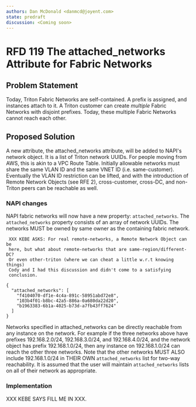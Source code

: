 ```yaml
---
authors: Dan McDonald <danmcd@joyent.com>
state: predraft
discussion: <Coming soon>
---
```


<!--
    This Source Code Form is subject to the terms of the Mozilla Public
    License, v. 2.0. If a copy of the MPL was not distributed with this
    file, You can obtain one at http://mozilla.org/MPL/2.0/.
-->

<!--
    Copyright 2018 Joyent
-->

# RFD 119 The attached_networks Attribute for Fabric Networks


## Problem Statement

Today, Triton Fabric Networks are self-contained.  A prefix is assigned, and
instances attach to it.  A Triton customer can create *multiple* Fabric
Networks with disjoint prefixes.  Today, these multiple Fabric Networks
cannot reach each other.

## Proposed Solution

A new attribute, the attached_networks attribute, will be added to NAPI's
network object.  It is a list of Triton network UUIDs.  For people moving
from AWS, this is akin to a VPC Route Table.  Initially allowable networks
must share the same VLAN ID and the same VNET ID (i.e. same-customer).
Eventually the VLAN ID restriction can be lifted, and with the introduction
of Remote Network Objects (see RFE 2), cross-customer, cross-DC, and
non-Triton peers can be reachable as well.

### NAPI changes

NAPI fabric networks will now have a new property:  ```attached_networks```.
The ```attached_networks``` property consists of an array of network UUIDs.
The networks MUST be owned by same owner as the containing fabric network.

     XXX KEBE ASKS: For real remote-networks, a Remote Network Object can be
     here, but what about remote-networks that are same-region/different-DC?
     Or even other-triton (where we can cheat a little w.r.t knowing things)
     Cody and I had this discussion and didn't come to a satisfying
     conclusion.

```
{
  "attached_networks": [
    "f4104070-df1e-4c4a-891c-58951abd72e8",
    "103b4f01-b8bc-42a5-886a-0a680da22d20",
    "b1963383-6b1a-4025-b73d-a7fb43ff7624"
  ]
}
```

Networks specified in attached_networks can be directly reachable from any
instance on the network.  For example if the three networks above have
prefixes 192.168.2.0/24, 192.168.3.0/24, and 192.168.4.0/24, and the network
object has prefix 192.168.1.0/24, then any instance on 192.168.1.0/24 can
reach the other three networks.  Note that the other networks MUST ALSO
include 192.168.1.0/24 in THEIR OWN ```attached_networks``` list for two-way
reachability.  It is assumed that the user will maintain
```attached_networks``` lists on all of their network as appropriate.

### Implementation

XXX KEBE SAYS FILL ME IN XXX.
